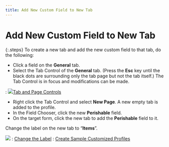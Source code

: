 ```yaml
---
title: Add New Custom Field to New Tab
---
```


# Add New Custom Field to New Tab


{:.steps}
To create a new tab and add the new custom  field to that tab, do the following:

- Click a field on the **General**  tab.
- Select the Tab Control of the **General**  tab. (Press the **Esc** key until  the black dots are surrounding only the tab page but not the tab itself.)  The Tab Control is in focus and modifications can be made.

: ![]({{site.fd_baseurl}}/img/lens.gif)[Tab  and Page Controls]({{site.fd_baseurl}}/misc/tab_and_page_controls_create_customized_profiles.html)

- Right click the Tab Control and select **New 
 Page**. A new empty tab is added to the profile.
- In the Field Chooser, click the new **Perishable**  field.
- On the target form, click the new tab to add the  **Perishable** field to it.



Change the label on the new tab to “**Items**”.


![]({{site.fd_baseurl}}/img/see_also.gif)
: [Change  the Label]({{site.fd_baseurl}}/misc/change_the_label_sample_profile_step7.html)
: [Create  Sample Customized Profiles]({{site.fd_baseurl}}/forms-designer/create-sample-customized-profiles/create_sample_customized_profiles.html)
